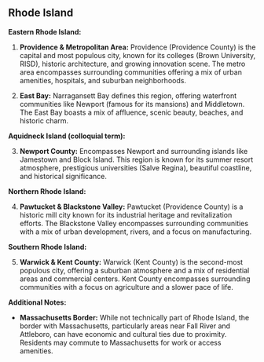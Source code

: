 ## Rhode Island

**Eastern Rhode Island:**

1. **Providence & Metropolitan Area:** Providence (Providence County) is the capital and most populous city, known for its colleges (Brown University, RISD), historic architecture, and growing innovation scene. The metro area encompasses surrounding communities offering a mix of urban amenities, hospitals, and suburban neighborhoods.

2. **East Bay:** Narragansett Bay defines this region, offering waterfront communities like Newport (famous for its mansions) and Middletown. The East Bay boasts a mix of affluence, scenic beauty, beaches, and historic charm.

**Aquidneck Island (colloquial term):**

3. **Newport County:** Encompasses Newport and surrounding islands like Jamestown and Block Island. This region is known for its summer resort atmosphere, prestigious universities (Salve Regina), beautiful coastline, and historical significance.

**Northern Rhode Island:**

4. **Pawtucket & Blackstone Valley:** Pawtucket (Providence County) is a historic mill city known for its industrial heritage and revitalization efforts. The Blackstone Valley encompasses surrounding communities with a mix of urban development, rivers, and a focus on manufacturing.

**Southern Rhode Island:**

5. **Warwick & Kent County:** Warwick (Kent County) is the second-most populous city, offering a suburban atmosphere and a mix of residential areas and commercial centers. Kent County encompasses surrounding communities with a focus on agriculture and a slower pace of life.

**Additional Notes:**

- **Massachusetts Border:** While not technically part of Rhode Island, the border with Massachusetts, particularly areas near Fall River and Attleboro, can have economic and cultural ties due to proximity. Residents may commute to Massachusetts for work or access amenities.
